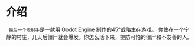 
# 介绍 
` 最后一个老射手`是一款用  [Godot Engine](https://godotengine.org)  制作的45°战略生存游戏。
你住在一个宁静的村庄，几天后僵尸就会爆发。你怎么活下来，提防可怕的僵尸和不友善的人。

